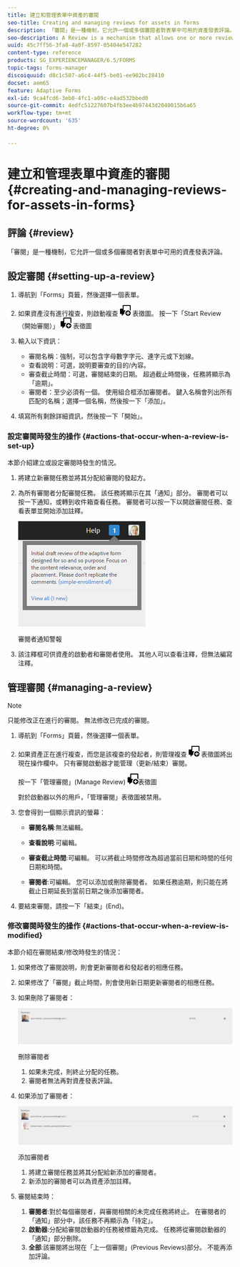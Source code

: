 ```yaml
---
title: 建立和管理表單中資產的審閱
seo-title: Creating and managing reviews for assets in forms
description: 「審閱」是一種機制，它允許一個或多個審閱者對表單中可用的資產發表評論。
seo-description: A Review is a mechanism that allows one or more reviewers to comment on an asset that is available in a form.
uuid: 45c7ff56-3fa8-4a0f-8597-05404e547282
content-type: reference
products: SG_EXPERIENCEMANAGER/6.5/FORMS
topic-tags: forms-manager
discoiquuid: d8c1c507-a6c4-44f5-be01-ee902bc28410
docset: aem65
feature: Adaptive Forms
exl-id: 9ca4fcd6-3eb0-4fc1-a09c-e4ad532bbed0
source-git-commit: 4edfc51227607b4fb3ee4b97443d2040015b6a65
workflow-type: tm+mt
source-wordcount: '635'
ht-degree: 0%

---
```


# 建立和管理表單中資產的審閱{#creating-and-managing-reviews-for-assets-in-forms}

## 評論 {#review}

「審閱」是一種機制，它允許一個或多個審閱者對表單中可用的資產發表評論。

## 設定審閱 {#setting-up-a-review}

1. 導航到「Forms」頁籤，然後選擇一個表單。
1. 如果資產沒有進行複查，則啟動複查 ![aem6forms_review_chat_comment](assets/aem6forms_review_chat_comment.png) 表徵圖。 按一下「Start Review（開始審閱）」 ![aem6forms_review_chat_comment](assets/aem6forms_review_chat_comment.png) 表徵圖
1. 輸入以下資訊：

   * 審閱名稱：強制，可以包含字母數字字元、連字元或下划線。
   * 查看說明：可選，說明要審查的目的/內容。
   * 審查截止時間：可選，審閱結束的日期。 超過截止時間後，任務將顯示為「逾期」。
   * 審閱者：至少必須有一個。 使用組合框添加審閱者。 鍵入名稱會列出所有匹配的名稱；選擇一個名稱，然後按一下「添加」。

1. 填寫所有剩餘詳細資訊，然後按一下「開始」。

### 設定審閱時發生的操作 {#actions-that-occur-when-a-review-is-set-up}

本節介紹建立或設定審閱時發生的情況。

1. 將建立新審閱任務並將其分配給審閱的發起方。
1. 為所有審閱者分配審閱任務。 該任務將顯示在其「通知」部分。 審閱者可以按一下通知，或轉到收件箱查看任務。 審閱者可以按一下以開啟審閱任務、查看表單並開始添加註釋。

   ![審閱者通知警報](assets/noti.png)

   審閱者通知警報

1. 該注釋框可供資產的啟動者和審閱者使用。 其他人可以查看注釋，但無法編寫注釋。

## 管理審閱 {#managing-a-review}

>[!NOTE]
>
>只能修改正在進行的審閱。 無法修改已完成的審閱。

1. 導航到「Forms」頁籤，然後選擇一個表單。

1. 如果資產正在進行複查，而您是該複查的發起者，則管理複查 ![aem6forms_review_chat_comment](assets/aem6forms_review_chat_comment.png) 表徵圖將出現在操作欄中。 只有審閱啟動器才能管理（更新/結束）審閱。

   按一下「管理審閱」(Manage Review) ![aem6forms_review_chat_comment](assets/aem6forms_review_chat_comment.png)表徵圖

   對於啟動器以外的用戶，「管理審閱」表徵圖被禁用。

1. 您會得到一個顯示資訊的螢幕：

   * **審閱名稱**:無法編輯。

   * **查看說明**:可編輯。

   * **審查截止時間**:可編輯。 可以將截止時間修改為超過當前日期和時間的任何日期和時間。

   * **審閱者**:可編輯。 您可以添加或刪除審閱者。 如果任務逾期，則只能在將截止日期延長到當前日期之後添加審閱者。

1. 要結束審閱，請按一下「結束」(End)。

### 修改審閱時發生的操作 {#actions-that-occur-when-a-review-is-modified}

本節介紹在審閱結束/修改時發生的情況：

1. 如果修改了審閱說明，則會更新審閱者和發起者的相應任務。
1. 如果修改了「審閱」截止時間，則會使用新日期更新審閱者的相應任務。

1. 如果刪除了審閱者：

   ![刪除審閱者](assets/removeduser.png)

   刪除審閱者

   1. 如果未完成，則終止分配的任務。
   1. 審閱者無法再對資產發表評論。

1. 如果添加了審閱者：

   ![添加審閱者](assets/addedreviewer.png)

   添加審閱者

   1. 將建立審閱任務並將其分配給新添加的審閱者。
   1. 新添加的審閱者可以為資產添加註釋。

1. 審閱結束時：

   1. **審閱者**:對於每個審閱者，與審閱相關的未完成任務將終止。 在審閱者的「通知」部分中，該任務不再顯示為「待定」。
   1. **啟動器**:分配給審閱啟動器的任務被標籤為完成。 任務將從審閱啟動器的「通知」部分刪除。
   1. **全部**:該審閱將出現在「上一個審閱」(Previous Reviews)部分。 不能再添加評論。
